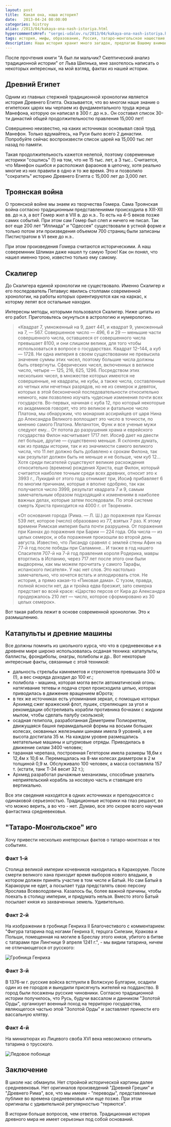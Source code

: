 ```yaml
---
layout: post
title:  Какая она, наша история?
date:   2013-04-24 00:00:00
categories: histroy
alias: /2013/04/kakaya-ona-nash-istoriya.html
hypercommentsHref: "sergei-udalov.ru/2013/04/kakaya-ona-nash-istoriya.html"
tags: история, мифы, образование, Россия, татаро-монгольское нашествие, Древний Египет, Троянская война, Скалигер, катапульты, древние машины
description: Наша история хранит много загадок, предлагаю Вашему вниманию некоторые из них.
---
```


После прочтения книги "А был ли мальчик? Скептический анализ традиционной истории" от Льва Шилнька, мне захотелось написать о некоторых интересных, на мой взгляд, фактах из нашей истории.

## Древний Египет

Одним из главных стержней традиционной хронологии является история Древнего Египта. Оказывается, что во многом наше знание о египетских царях мы черпаем из фундаментального труда жреца Манефона, которую он написал в 300 г. до н.э.. Он составил список 30-ти династий общей продолжительностю правления 15,000 лет!

Совершенно неизвестно, на каких источниках основывал свой труд Манефон. Только вдумайтесь, на Руси было всего 2 династии. Попробуйте сейчас воспроизвести список царей на 15,000 тыс лет назад по памяти.

Такая продолжительность кажется нелепой, поэтому современные историки "сошлись" (!) на том, что не 15 тыс. лет, а 3 тыс..  Считается, что Манефон ошибся и расположил фараонов в цепочку, хотя реально многие из них правили в одно и то же время. Это и позволило "сократить" историю Древнего Египта с 15,000 лет до 3,000 лет.


## Троянская война

О троянской войне мы знаем из творчества Гомера. Сама Троянская война согласно традиционным представлениями происходила в XIII-XII вв. до н.э, а вот Гомер жил в VIII в. до н.э.. То есть на 4-5 веков позже самих событий. При этом сам Гомер был слеп и ничего не писал. Так вот еще 200 лет "Иллиада" и "Одессея" существовали в устной форме и только потом эти произведения объемом 700 страниц были записаны Пистистратом в VI веке до н.э..

При этом произведения Гомера считаются историческими. А наш соверемнник Шлиман даже нашел ту самую Трою! Как он понял, что нашел именно трою, известно только ему самому.

## Скалигер

До Скалигера единой хронологии не существовало. Именно Скалигер и его последователь Петавиус явились столпами современной хронологии, на работы которых ориентируются как на каркас, к которму лепят все остальные находки.

Интересны методы, которыми пользовался Скалигер. Ниже цитаты из его работ. Приготовьтесь окунуться в астрологию и нумерологию.

> «Квадрат 7, умноженный на 9, дает 441, и квадрат 9, умноженный на 7, — 567. Совершенное число — 496, 6 и 29 — меньшие части совершенного числа, оставшееся от совершенного числа превышает 8100, и они слишком велики, для того чтобы использоваться в вопросе о государствах. Квадрат 12–144, а куб — 1728. Ни одна империя в своем существовании не превысила значение суммы этих чисел, поэтому большие числа должны быть отвергнуты. Сферических чисел, включенных в великое число, четыре — 125, 216, 625, 1296. Посредством этих нескольких чисел, в множестве которых имеются не совершенные, не квадраты, не кубы, а также числа, составленные из четных или нечетных разрядов, но не из семерок и девяток, которых в этой бесконечной последовательности относительно немного, нам позволено изучать чудесные изменения почти всех государств. Во-первых, начиная с куба 12, про который некоторые из академиков говорят, что это великое и фатальное число Платона, мы обнаружим, что монархия ассирийцев от царя Нина до Александра Великого воплощает это число в точности, по мнению самого Платона. Меланхтон, Функ и все ученые мужи следуют ему… От потопа до разрушения храма и еврейского государства Филон насчитывает 1717 лет. Иосиф дает на двести лет больше, другие — существенно меньше. Я склонен думать, как из правды истории, так и из значимости самого великого числа, что 11 лет должно быть добавлено к срокам Филона, так как результат должен быть не меньше и не больше, чем куб 12… Хотя среди писателей существуют великие расхождения относительно (времени) рождения Христа, еще Филон, который считается наиболее точным среди всех древних, относит это к 3993 г., Лукидий от этого года отнимает три, Иосиф прибавляет 6 по многим причинам, которые я вполне одобряю, так как получается число 3999, результат квадрата 7 и 9, самым замечательным образом подходящий к изменениям в наиболее важных делах, которые затем последовали. По этой системе смерть Христа приходится на 4000 г. от Творения».

>  «От основания города (Рима. — Л. Ш.) до поражения при Каннах 539 лет, которое (число) образовано из 77, взятых 7 раз. К этому времени Римская империя была почти разрушена. От поражения при Каннах до поражения при Барии — 224 года. Оба числа — из целых семерок, и оба поражения произошли во второй день августа. Известно, что Лисандр сравнял с землей стены Афин на 77-й год после победы при Саламине… И также в год нашего Спасителя 707-й на 7-й год правления короля Родерика, мавры вторглись в Испанию, через 717 лет после этого они были выдворены, как мы можем прочитать у самого Тарафы, испанского писателя». У нас нет слов. Это настолько замечательно, что хочется встать и аплодировать стоя. Не история, а прямо какая-то «Пиковая дама». С тузом, правда, полной ясности нет, да и тройка едва брезжит, зато семерка предстает во всей красе: «Царство персов от Кира до Александра продержалось 210 лет — число, которое сформировано из 30 целых семерок».

Вот такая работа лежит в основе современной хронологии. Это к размышлению.

##  Катапульты и древние машины

Все должны помнить из школьного курса, что что в средневековье и в древнем мире широко использовалась осданая техника: катапульты, баллисты, фрондиболы, онагры, полиболы и др.. Вот некоторые интересные факты, связанные с этой техникой:

  * дальность стрельбы камнеметов и стрелометов превышала 300 м (!), а вес снаряда доходил до 100 кг.;
  * полибола - машина, которая могла вести автоматический огонь: натягивание тетевы и подача стрел происходила цепью, которая приводилась в движение вращением вОрота;
  * в тех же источниках есть упоминания зеркал, с помощью которых Архимед сжег вражеский флот, пушек, стреляющих за угол и рекомедации обстреливать корабли противника бочками с жидким мылом, чтобы сделать палубу скользкой;
  * осадная гелипола, разработанная Деметрием Полиоркетом, движущаяся башня пирамидальной формы на восьми больших колесах, окованных железными шинами имела 9 уровней, а ее высота достигала 35 м. На каждом уровне размещались метательные машины и штурмовые отряды. Приводилась в движение силам 3400 человек;
  * таранная черепаха, построенная Гегетором имела размеры 18,6м x 12,4м x 10,6 м. Перемещалась на 8-ми колесах диаметром в 2 м толщиной 0,9 м. Обслуживало 100 человек, а масса составляла 157 т. (кстати, танк Т-34 весит 32 т.);
  * Архмед разработал рычажные механизмы, способные ухватить неприятельский корабль за носовую часть и ставящие его вертикально.

Все эти сведения находятся в одних источниках и преподносятся с одинаковой серьезностью. Традиционные историки на глаз решают, во что можно верить, а во что - нет. Думаю, все это скорее всего научная фантастика средневековья.

## "Татаро-Монгольское" иго

Хочу привести несколько инетерсных фактов о татаро-монглоах и тех событиях.

### Факт 1-й

Столица великой империи кочевников находилась в Каракоруме. После смерти великого хана приходит время выборов нового владыки, в котором должен принять участие в том числе и Батый. Но сам Батый в Каракорум не едет, а посылает туда предсталять свою персону Ярослава Всеволодовича. Казалось бы, более важной причины, чтобы поехать в столицу империи, и придумать нельзя. Вместо этого Батый посылает князя из захваченных земель. Удивительно.

### Факт 2-й

На изображении в гробнице Генриха II Благочестивого с комментарием: "Фигура татарина под ногами Генриха II, герцога Силезии, Кракова и Польши, помещенная на могиле в Бреслау этого князя, убитого в битве с татарами при Лингнице 9 апреля 1241 г.", - мы видим татарина, ничем не отличающегося от русского:

![Гробница Генриха](/images/posts/kakaya-ona-nasha-istoria/grobnica-genriha.png "Гробница Генриха II")

### Факт 3-й

В 1376-м г. русские войска встпуили в Волжскую Булгарии, осадили один из ее городов и вынудили присягнуть жителей на подданство. В город были посажены русские чиновники. Согласно традиционной истории получилось, что Русь, будучи вассалом и данником "Золотой Орды", организует военный поход на территорю государства, являющегося частью этой "Золотой Орды" и заставляет принести его вассальную клятву.

### Факт 4-й

На миниатюрах из Лицевого своба XVI века невозможно отличить татарина о трусского.

![Ледовое побоище](/images/posts/kakaya-ona-nasha-istoria/ledovoe_poboishe.jpeg "Ледовое побоище")

## Заключение

В школе нас обманули. Нет стройной исторической картины далее средневековья. Нет оригиналов произведений "Древней Греции" и "Древнего Рима", все, что мы имеем - "переводы", представленные публике во времена средневековья или еще позже. При этом оригиналы с удивительной регулярностью "теряются".

В истории больше вопросов, чем ответов. Традиционная история древного мира не имеет серьезных под собой оснований.







